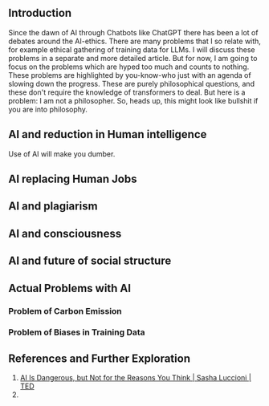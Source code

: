 ## Introduction 
Since the dawn of AI through Chatbots like ChatGPT there has been a lot of debates around the AI-ethics. There are many problems that I so relate with, for example ethical gathering of training data for LLMs. I will discuss these problems in a separate and more detailed article. But for now, I am going to focus on the problems which are hyped too much and counts to nothing. These problems are highlighted by you-know-who just with an agenda of slowing down the progress. These are purely philosophical questions, and these don't require the knowledge of transformers to deal. But here is a problem: I am not a philosopher. So, heads up, this might look like bullshit if you are into philosophy.
## AI and reduction in Human intelligence 

Use of AI will make you dumber. 
## AI replacing Human Jobs
## AI and plagiarism
## AI and consciousness 
## AI and future of social structure 
## Actual Problems with AI 
### Problem of Carbon Emission 
### Problem of Biases in Training Data

## References and Further Exploration
1. [AI Is Dangerous, but Not for the Reasons You Think | Sasha Luccioni | TED](https://www.youtube.com/watch?v=eXdVDhOGqoE)
2. 
